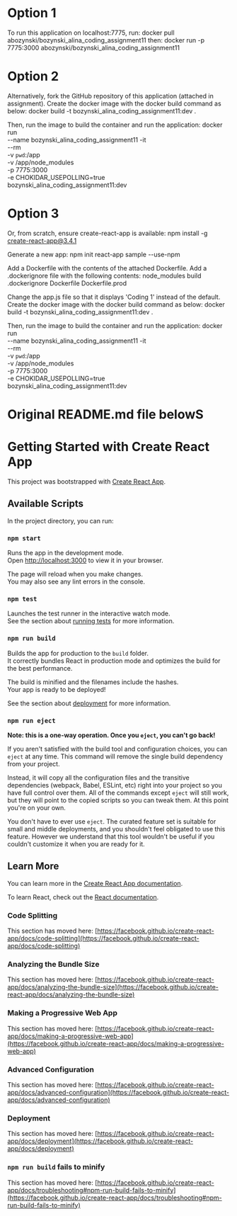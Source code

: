 # Option 1
To run this application on localhost:7775, run:
docker pull abozynski/bozynski_alina_coding_assignment11
then:
docker run -p 7775:3000 abozynski/bozynski_alina_coding_assignment11

# Option 2
Alternatively, fork the GitHub repository of this application (attached in assignment).
Create the docker image with the docker build command as below:
docker build -t bozynski_alina_coding_assignment11:dev .

Then, run the image to build the container and run the application:
docker run \
    --name bozynski_alina_coding_assignment11
    -it \
    --rm \
    -v `pwd`:/app \
    -v /app/node_modules \
    -p 7775:3000 \
    -e CHOKIDAR_USEPOLLING=true \
    bozynski_alina_coding_assignment11:dev

# Option 3
Or, from scratch, ensure create-react-app is available:
npm install -g create-react-app@3.4.1

Generate a new app:
npm init react-app sample --use-npm

Add a Dockerfile with the contents of the attached Dockerfile.
Add a .dockerignore file with the following contents:
node_modules
build
.dockerignore
Dockerfile
Dockerfile.prod

Change the app.js file so that it displays 'Coding 1' instead of the default.
Create the docker image with the docker build command as below:
docker build -t bozynski_alina_coding_assignment11:dev .

Then, run the image to build the container and run the application:
docker run \
    --name bozynski_alina_coding_assignment11
    -it \
    --rm \
    -v `pwd`:/app \
    -v /app/node_modules \
    -p 7775:3000 \
    -e CHOKIDAR_USEPOLLING=true \
    bozynski_alina_coding_assignment11:dev

# Original README.md file belowS
# Getting Started with Create React App

This project was bootstrapped with [Create React App](https://github.com/facebook/create-react-app).

## Available Scripts

In the project directory, you can run:

### `npm start`

Runs the app in the development mode.\
Open [http://localhost:3000](http://localhost:3000) to view it in your browser.

The page will reload when you make changes.\
You may also see any lint errors in the console.

### `npm test`

Launches the test runner in the interactive watch mode.\
See the section about [running tests](https://facebook.github.io/create-react-app/docs/running-tests) for more information.

### `npm run build`

Builds the app for production to the `build` folder.\
It correctly bundles React in production mode and optimizes the build for the best performance.

The build is minified and the filenames include the hashes.\
Your app is ready to be deployed!

See the section about [deployment](https://facebook.github.io/create-react-app/docs/deployment) for more information.

### `npm run eject`

**Note: this is a one-way operation. Once you `eject`, you can't go back!**

If you aren't satisfied with the build tool and configuration choices, you can `eject` at any time. This command will remove the single build dependency from your project.

Instead, it will copy all the configuration files and the transitive dependencies (webpack, Babel, ESLint, etc) right into your project so you have full control over them. All of the commands except `eject` will still work, but they will point to the copied scripts so you can tweak them. At this point you're on your own.

You don't have to ever use `eject`. The curated feature set is suitable for small and middle deployments, and you shouldn't feel obligated to use this feature. However we understand that this tool wouldn't be useful if you couldn't customize it when you are ready for it.

## Learn More

You can learn more in the [Create React App documentation](https://facebook.github.io/create-react-app/docs/getting-started).

To learn React, check out the [React documentation](https://reactjs.org/).

### Code Splitting

This section has moved here: [https://facebook.github.io/create-react-app/docs/code-splitting](https://facebook.github.io/create-react-app/docs/code-splitting)

### Analyzing the Bundle Size

This section has moved here: [https://facebook.github.io/create-react-app/docs/analyzing-the-bundle-size](https://facebook.github.io/create-react-app/docs/analyzing-the-bundle-size)

### Making a Progressive Web App

This section has moved here: [https://facebook.github.io/create-react-app/docs/making-a-progressive-web-app](https://facebook.github.io/create-react-app/docs/making-a-progressive-web-app)

### Advanced Configuration

This section has moved here: [https://facebook.github.io/create-react-app/docs/advanced-configuration](https://facebook.github.io/create-react-app/docs/advanced-configuration)

### Deployment

This section has moved here: [https://facebook.github.io/create-react-app/docs/deployment](https://facebook.github.io/create-react-app/docs/deployment)

### `npm run build` fails to minify

This section has moved here: [https://facebook.github.io/create-react-app/docs/troubleshooting#npm-run-build-fails-to-minify](https://facebook.github.io/create-react-app/docs/troubleshooting#npm-run-build-fails-to-minify)
